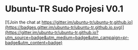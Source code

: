 Ubuntu-TR Sudo Projesi V0.1
====================

[![Join the chat at https://gitter.im/ubuntu-tr/ubuntu-tr.github.io](https://badges.gitter.im/ubuntu-tr/ubuntu-tr.github.io.svg)](https://gitter.im/ubuntu-tr/ubuntu-tr.github.io?utm_source=badge&utm_medium=badge&utm_campaign=pr-badge&utm_content=badge)


